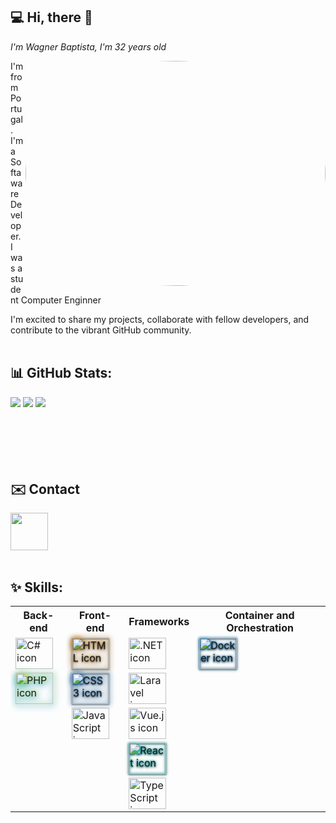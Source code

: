 <link rel="stylesheet" href="https://cdn.jsdelivr.net/gh/devicons/devicon@v2.12.0/devicon.min.css">

<h2>💻 Hi, there 👋 </h2>
<p><em>I'm Wagner Baptista, I'm 32 years old </em></br></p>
<img align='right' src="https://media.giphy.com/media/PI3QGKFN6XZUCMMqJm/giphy.gif" width="480" height="360" class="giphy-embed" style="border-radius:50%" allowFullScreen>
I'm from Portugal. </br>
I'm a Softaware Developer.</br>
I was a student Computer Enginner</br>

I'm excited to share my projects, collaborate with fellow developers, and contribute to the vibrant GitHub community.</br></br>

##   📊 GitHub Stats:

![](https://github-readme-stats.vercel.app/api?username=wagbap&theme=radical&hide_border=true&include_all_commits=false&count_private=true) ![](https://github-readme-streak-stats.herokuapp.com/?user=JailsonA&theme=radical&hide_border=true) ![](https://github-readme-stats.vercel.app/api/top-langs/?username=JailsonA&theme=radical&hide_border=true&include_all_commits=false&count_private=true&layout=compact)
<br><br><br><br><br><br>


##   ✉️ Contact

<a href="https://www.linkedin.com/in/wagbap/" target="_blank">
  <img src="https://cdn.jsdelivr.net/gh/devicons/devicon/icons/linkedin/linkedin-original.svg" align="center" heigth="50" width="60">
</a>
</br></br>
 
## ✨ Skills:

<table>
  <tr>
    <th>Back-end</th>
    <th>Front-end</th>
    <th>Frameworks</th>
    <th>Container and Orchestration</th>
  </tr>
  <tr>
    <td>
      <img align="center" height="50" width="60" src="https://cdn.jsdelivr.net/gh/devicons/devicon/icons/csharp/csharp-original.svg" alt="C# icon">
    </td>
    <td>
      <img style="filter: drop-shadow(0 0 5px rgb(255, 153, 0)) drop-shadow( 0 1px 1px black);" align="center" height="50" width="60" src="https://cdn.jsdelivr.net/gh/devicons/devicon/icons/html5/html5-original.svg" alt="HTML icon">
    </td>
    <td>
      <img align="center" height="50" width="60" src="https://cdn.jsdelivr.net/gh/devicons/devicon/icons/dotnetcore/dotnetcore-original.svg" alt=".NET icon">
    </td>
    <td>
      <img style="filter: drop-shadow(0 0 2px rgb(0, 162, 255)) drop-shadow( 0 1px 1px black); " align="center" height="50" width="60" src="https://cdn.jsdelivr.net/gh/devicons/devicon/icons/docker/docker-plain-wordmark.svg" alt="Docker icon">
    </td>
  </tr>
  <tr>
    <td>
      <img style="filter: drop-shadow(2px 0px 5px rgb(240, 255, 0)) drop-shadow( 0px 2px 5px rgb(0, 140, 255));" align="center" height="50" width="60" src="https://cdn.jsdelivr.net/gh/devicons/devicon/icons/php/php-original.svg" alt="PHP icon">
    </td>
    <td>
      <img style="filter: drop-shadow(0 0 5px rgb(0, 140, 255)) drop-shadow( 0 1px 1px black);" align="center" height="50" width="60" src="https://cdn.jsdelivr.net/gh/devicons/devicon/icons/css3/css3-original.svg" alt="CSS3 icon">
    </td>
    <td>
      <img align="center" height="50" width="60" src="https://cdn.jsdelivr.net/gh/devicons/devicon/icons/laravel/laravel-plain.svg" alt="Laravel icon">
    </td>
    <td></td>
  </tr>
  <tr>
    <td></td>
    <td>
      <img align="center" height="50" width="60" src="https://cdn.jsdelivr.net/gh/devicons/devicon/icons/javascript/javascript-original.svg" alt="JavaScript icon">
    </td>
    <td>
      <img align="center" height="50" width="60" src="https://cdn.jsdelivr.net/gh/devicons/devicon/icons/vuejs/vuejs-original.svg" alt="Vue.js icon">
    </td>
    <td></td>
  </tr>
  <tr>
    <td></td>
    <td></td>
    <td>
      <img style="filter: drop-shadow(0 0 2px rgb(25, 255, 255)) drop-shadow( 0 1px 1px black);" align="center" height="50" width="60" src="https://cdn.jsdelivr.net/gh/devicons/devicon/icons/react/react-original.svg" alt="React icon">
    </td>
    <td></td>
  </tr>
  <tr>
    <td></td>
    <td></td>
    <td>
      <img align="center" height="50" width="60" src="https://cdn.jsdelivr.net/gh/devicons/devicon/icons/typescript/typescript-original.svg" alt="TypeScript icon">
    </td>
    <td></td>
  </tr>
</table>



<!--
**leovd100/leovd100** is a ✨ _special_ ✨ repository because its `README.md` (this file) appears on your GitHub profile.

Here are some ideas to get you started:

- 🔭 I’m currently working on ...
- 🌱 I’m currently learning ...
- 👯 I’m looking to collaborate on ...
- 🤔 I’m looking for help with ...
- 💬 Ask me about ...
- 📫 How to reach me: ...
- 😄 Pronouns: ...
- ⚡ Fun fact: ...
-->
